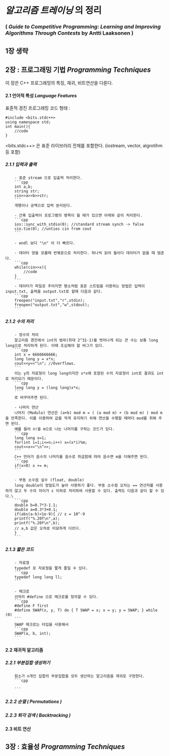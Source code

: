 # *알고리즘 트레이닝* 의 정리
### ( *Guide to Competitive Programming: Learning and Improving Algorithms Through Contests* by Antti Laaksonen )

## 1장 생략

## 2장 : 프로그래밍 기법 *Programming Techniques*
이 장은 C++ 프로그래밍의 특징, 재귀, 비트연산을 다룬다.

#### 2.1 언어적 특성 *Language Features*
   
   표쥰적 경진 프로그래밍 코드 형태 :
   ```
   #include <bits.stdc++>
   using namespace std;
   int main(){
       //code
   }
   ```
   <bits.stdc++> 은 표준 라이브러리 전체를 포함한다. (iostream, vector, algrotihm 등 포함)

##### 2.1.1 입력과 출력

        - 표준 stream 으로 입출력 처리한다. 
        ```cpp
        int a,b;
        string str;
        cin>>a>>b>>str;
        ```
        개행이나 공백으로 입력 분리된다.

        - 간혹 입출력이 프로그램의 병목이 될 때가 있으면 아래와 같이 처리한다.
        ```cpp
        ios::sync_with_stdio(0); //standard stream synch -> false
        cin.tie(0); //unties cin from cout
        ```

        - endl 보다 "\n" 이 더 빠르다.
        
        - 데이터 양을 모를때 반복문으로 처리한다. 하나씩 읽어 들이다 데이터가 없을 때 멈춘다.
        ```cpp
        while(cin>>x){
            //code
        }
        ```
        - 데이터가 파일로 주어지면 평소처럼 표준 스트림을 이용하는 방법은 입력이 input.txt, 출력을 output.txt로 할때 다음과 같다.
        ```cpp
        freopen("input.txt","r",stdin);
        freopen("output.txt","w",stdout);
        ```

##### 2.1.2 수의 처리
        - 정수의 처리
        알고리즘 경진에서 int의 범위(최대 2^31-1)를 벗어나게 되는 큰 수는 보통 long long으로 처리하게 된다. 이때 조심해야 할 버그가 있다.
        ```cpp
        int x = 6666666666;
        long long y = x*x;
        cout<<y<<"\n"; //Overflows.
        ```
        이는 y의 자료형이 long long이지만 x*x에 포함된 수의 자료형이 int로 결과도 int로 처리되기 때문이다.
        ```cpp
        long long y = (long long)x*x;
        ```
        로 바꾸어주면 된다.

        - 나머지 연산
        나머지 (Modulo) 연산은 (a+b) mod m = ( (a mod m) + (b mod m) ) mod m 을 만족한다. 이를 이용하여 값을 작게 유지하기 위해 연산을 수행할 때마다 mod를 취해 주면 된다.
        예를 들어 n!을 m으로 나눈 나머지를 구하는 코드가 있다.
        ```cpp
        long long x=1;
        for(int i=1;i<=n;i++) x=(x*i)%m;
        cout<<x<<"\n">>;
        ```
        C++ 언어가 음수의 나머지를 음수로 취급함에 따라 음수면 m을 더해주면 된다.
        ```cpp
        if(x<0) x += m;
        ```

        - 부동 소수점 실수 (float, double) 
        long double이 정밀도가 높아 사용하기 좋다. 부동 소수점 오차는 == 연산자를 사용하지 않고 두 수의 차이가 ε 이하로 처리하여 사용할 수 있다. 출력도 다음과 같이 할 수 있다.\
        ```cpp
        double b=0.7*3-1.1;
        double a=0.3*3+0.1;
        if(abs(a-b)<1e-9){ // ε = 10^-9
        printf("%.20f\n",a);  
        printf("%.20f\n",b); 
        // a,b 값은 오차로 미묘하게 다르다.
        }
        ```
      
##### 2.1.3 짧은 코드
        - 자료형
        typedef 로 자료형을 짧게 줄일 수 있다.
        ```cpp
        typedef long long ll;
        ```

        - 매크로
        선처리 #define 으로 매크로를 정의할 수 있다.
        ```cpp
        #define F first
        #define SWAP(x, y, T) do { T SWAP = x; x = y; y = SWAP; } while (0)
        ```
        SWAP 매크로는 타입을 사용해서
        ```cpp
        SWAP(a, b, int);
        ```

#### 2.2 재귀적 알고리즘

##### 2.2.1 부분집합 생성하기
        원소가 n개인 집합의 부분집합을 모두 생산하는 알고리즘을 재귀로 구현한다.
        ```cpp
        
        ```
##### 2.2.2 순열 ( Permutations )

##### 2.2.3 퇴각 검색 ( Backtracking )

#### 2.3 비트 연산

## 3장 : 효율성 *Programming Techniques*
